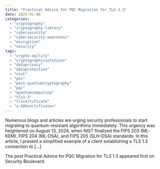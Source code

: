 ```yaml
---
title: "Practical Advice for PQC Migration for TLS 1.3"
date: 2025-01-06
categories: 
  - "cryptography"
  - "cryptography-library"
  - "cybersecurity"
  - "cybersecurity-awareness"
  - "encryption"
  - "security"
tags: 
  - "crypto-agility"
  - "cryptographicsolutions"
  - "dataprivacy"
  - "dataprotection"
  - "nist"
  - "pki"
  - "post-quantumcryptography"
  - "pqc"
  - "quantumcomputing"
  - "tls1-3"
  - "tlscertificate"
  - "x-509certificates"
---
```


Numerous blogs and articles are urging security professionals to start migrating to quantum-resistant algorithms immediately. This urgency was heightened on August 13, 2024, when NIST finalized the FIPS 203 (ML-KEM), FIPS 204 (ML-DSA), and FIPS 205 (SLH-DSA) standards. In this article, I present a simplified example of a client establishing a TLS 1.3 connection to \[…\]

The post Practical Advice for PQC Migration for TLS 1.3 appeared first on Security Boulevard.

